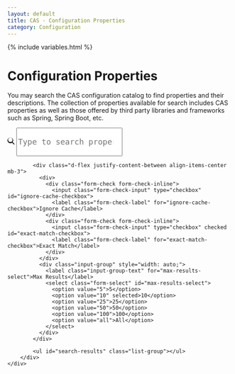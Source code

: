 ```yaml
---
layout: default
title: CAS - Configuration Properties
category: Configuration
---
```


{% include variables.html %}

# Configuration Properties

You may search the CAS configuration catalog to find properties and their descriptions.
The collection of properties available for search includes CAS properties as well as those
offered by third party libraries and frameworks such as Spring, Spring Boot, etc.

<div class="container py-2">
    <div class="row justify-content-center">
        <div>
            <div class="input-group mb-3">
              <span class="input-group-text" id="search-addon">
                <svg xmlns="http://www.w3.org/2000/svg" width="16" height="16" fill="currentColor" class="bi bi-search" viewBox="0 0 16 16">
                  <path d="M11.742 10.344a6.5 6.5 0 1 0-1.397 1.398h-.001l3.85 3.85a1 1 0 0 0 1.415-1.414l-3.85-3.85zm-5.242 0a5 5 0 1 1 0-10 5 5 0 0 1 0 10z"/>
                </svg>
              </span>
                <input id="search-input" type="search" class="form-control" 
                    placeholder="Type to search properties..."
                    tabindex="0" style="min-height: 4rem; font-size: 1.1rem; font-family: Menlo, Monaco, Consolas, monospace"
                    aria-label="Search" aria-describedby="search-addon">
            </div>

            <div class="d-flex justify-content-between align-items-center mb-3">
              <div>
                <div class="form-check form-check-inline">
                  <input class="form-check-input" type="checkbox" id="ignore-cache-checkbox">
                  <label class="form-check-label" for="ignore-cache-checkbox">Ignore Cache</label>
                </div>
                <div class="form-check form-check-inline">
                  <input class="form-check-input" type="checkbox" checked id="exact-match-checkbox">
                  <label class="form-check-label" for="exact-match-checkbox">Exact Match</label>
                </div>
              </div>
              <div class="input-group" style="width: auto;">
                <label class="input-group-text" for="max-results-select">Max Results</label>
                <select class="form-select" id="max-results-select">
                  <option value="5">5</option>
                  <option value="10" selected>10</option>
                  <option value="25">25</option>
                  <option value="50">50</option>
                  <option value="100">100</option>
                  <option value="all">All</option>
                </select>
              </div>
            </div>

            <ul id="search-results" class="list-group"></ul>
        </div>
    </div>
</div>


<script src="https://unpkg.com/lunr/lunr.js"></script>
<script>
    (async () => {
        const ignoreCacheEl = document.getElementById('ignore-cache-checkbox');
        
        const url = "{{ basePath }}/assets/data/{{ version }}/index.json?v={{ site.time | date: '%Y%m%d%H%M%S' }}";
        console.log("Loading data from", url);
        const resp = ignoreCacheEl.checked 
            ? await fetch(url, { cache: 'reload' })
            : await fetch(url);

        const { index: indexJson, docs } = await resp.json();
        const idx = lunr.Index.load(indexJson);

        const input = document.getElementById('search-input');
        const exactMatchEl = document.getElementById('exact-match-checkbox');
        const maxResultsEl = document.getElementById('max-results-select');
        const resultsList = document.getElementById('search-results');
        let timer;

        function convertJavadoc(text) {
            if (!text) {
                return '';
            }
            return text
                .replace(/\{@code\s+([^}]+)\}/g, '<code>$1</code>')
                .replace(/\{@link\s+([^\s}]+)\s*([^}]*)\}/g, (m, link, label) => {
                    const lbl = label || link;
                    const url = `${link.replace(/\./g, '/')}.html`;
                    return `<a href="${url}">${lbl}</a>`;
                })
                .replace(/\r?\n/g, ' ')
                .replace(/\s+/g, ' ')
                .trim();
        }
        
        function prepareQuery(input, exact) {
          input = input.replace("[0]", "[]");
          const parts = input.split(/[^A-Za-z0-9]+/).filter(Boolean);
          if (!parts.length) return '';
          if (exact) {
            // exact: match whole tokens
            return input;
          }
          // prefix only on last segment
          return parts.map((term, i) =>
            i === parts.length - 1 ? `*${term}*` : term
          ).join(' ');
        }

        async function performSearch() {
          const raw = input.value.trim();
          resultsList.innerHTML = '';
          if (!raw) return;

          const exact = exactMatchEl.checked;

          const query = prepareQuery(raw, exact);
          if (!query) return;

          let results = query ? idx.search(query) : [];

          const max = maxResultsEl.value;
          if (max !== 'all') {
              results = results.slice(0, Number(max));
          }

          if (!results.length) {
              resultsList.innerHTML = '<li class="list-group-item text-center text-muted">No results found</li>';
              return;
          }

          results.forEach(({ ref, score }) => {
              const doc = docs[ref];
              const li = document.createElement('li');
              li.className = 'list-group-item';
              li.innerHTML = `
                  <h5 class="mb-1"><code>${doc.name.replace(/\[\]/g, '[0]')} = ${doc.defaultValue}</code></h5>
                  <small class="text-muted">Score: ${score.toFixed(2)}</small>
                  <p class="mb-0 text-justify">${convertJavadoc(doc.description) || '<em>No description</em>'}</p>
              `;
              resultsList.appendChild(li);
          });
        }

        window.addEventListener('load', () => inputEl.focus());
        input.addEventListener('input', () => performSearch());
        ignoreCacheEl.addEventListener('change', () => performSearch());
        exactMatchEl.addEventListener('change', () => performSearch());
        maxResultsEl.addEventListener('change', () => performSearch());
        


    })();
</script>
